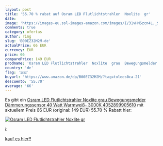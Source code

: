 ```yaml
---
layout: post
title: '55.70 % rabat auf Osram LED Flutlichtstrahler  Noxlite  gr'
date: 
image: 'https://images-eu.ssl-images-amazon.com/images/I/31vHMSzcn4L._SL200_.jpg'
comments: true
category: ofertas
author: ring
slug: 'B00EZ32M2M-de'
actualPrice: 66 EUR
currency: EUR
price: 66
comparePrice: 149 EUR
prodname: 'Osram LED Flutlichtstrahler  Noxlite  grau  Bewegungsmelder  Dämmerungssensor  40 Watt  Warmweiß- 3000K 4052899905610'
country: 'de'
flag: '🇩🇪'
buyurl: 'https://www.amazon.de/dp/B00EZ32M2M/?tag=tolees0ca-21'
descuento: '55.70'
average: '66'
---
```


Es gibt ein [Osram LED Flutlichtstrahler  Noxlite  grau  Bewegungsmelder  Dämmerungssensor  40 Watt  Warmweiß- 3000K 4052899905610](https://www.amazon.de/dp/B00EZ32M2M/?tag=tolees0ca-21) mit aktuellem Preis 66 EUR (original: 149 EUR) 55.70 % Rabatt hier:

[![Osram LED Flutlichtstrahler  Noxlite  gr](https://images-eu.ssl-images-amazon.com/images/I/31vHMSzcn4L._SL200_.jpg)](https://www.amazon.de/dp/B00EZ32M2M/?tag=tolees0ca-21)

ℹ️:


[kauf es hier!!](https://www.amazon.de/dp/B00EZ32M2M/?tag=tolees0ca-21)
